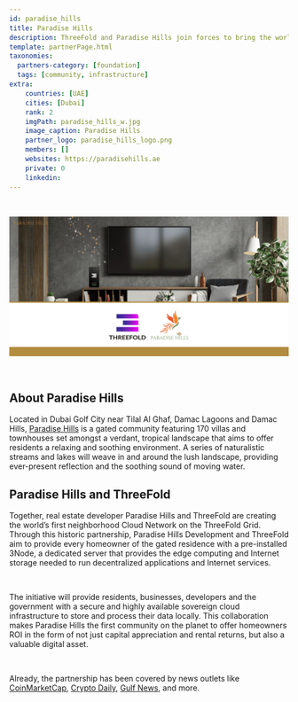 ```yaml
---
id: paradise_hills
title: Paradise Hills
description: ThreeFold and Paradise Hills join forces to bring the world’s largest decentralized Internet Cloud powered by the ThreeFold Blockchain into homes.
template: partnerPage.html
taxonomies:
  partners-category: [foundation]
  tags: [community, infrastructure]
extra:
    countries: [UAE]
    cities: [Dubai]
    rank: 2
    imgPath: paradise_hills_w.jpg
    image_caption: Paradise Hills
    partner_logo: paradise_hills_logo.png
    members: []
    websites: https://paradisehills.ae
    private: 0
    linkedin: 
---
```


<br/>

![Paradise Hills](paradise_hills_image.png)

<br/>

## About Paradise Hills

Located in Dubai Golf City near Tilal Al Ghaf, Damac Lagoons and Damac Hills, [Paradise Hills](https://paradisehills.ae) is a gated community featuring 170 villas and townhouses set amongst a verdant, tropical landscape that aims to offer residents a relaxing and soothing environment. A series of naturalistic streams and lakes will weave in and around the lush landscape, providing ever-present reflection and the soothing sound of moving water.

## Paradise Hills and ThreeFold

Together, real estate developer Paradise Hills and ThreeFold are creating the world’s first neighborhood Cloud Network on the ThreeFold Grid. Through this historic partnership, Paradise Hills Development and ThreeFold aim to provide every homeowner of the gated residence with a pre-installed 3Node, a dedicated server that provides the edge computing and Internet storage needed to run decentralized applications and Internet services. 

<br/>

The initiative will provide residents, businesses, developers and the government with a secure and highly available sovereign cloud infrastructure to store and process their data locally. This collaboration makes Paradise Hills the first community on the planet to offer homeowners ROI in the form of not just capital appreciation and rental returns, but also a valuable digital asset.

<br/>

Already, the partnership has been covered by news outlets like [CoinMarketCap](https://coinmarketcap.com/headlines/news/threefold-is-bringing-the-power-of-blockchain-and-the-decentralized-cloud-to-a-dubai-neighborhood/), [Crypto Daily](https://cryptodaily.co.uk/2022/03/threefold-is-bringing-the-power-of-blockchain-and-the-decentralized-cloud-to-a-dubai-neighborhood), [Gulf News](https://gulfnews.com/business/property/dubai-project-to-get-uaes-first-neighborhood-cloud-1.86253239), and more.
